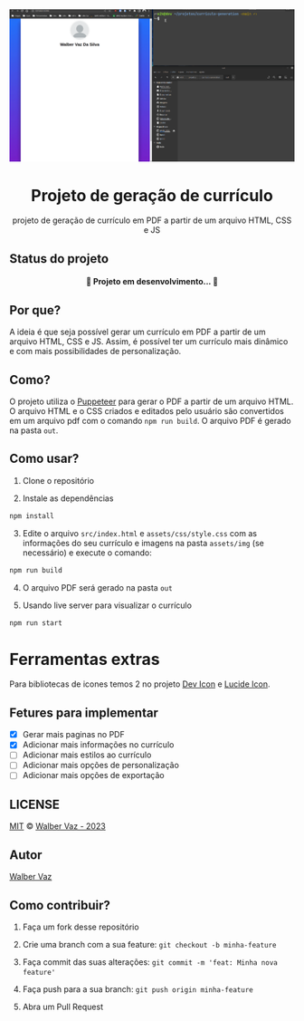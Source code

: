 <div align="center">
  <img src="banner/pdf-generation.gif" alt="Amostra" width="550px" />
  <h1>Projeto de geração de currículo</h1>
  <p>projeto de geração de currículo em PDF a partir de um arquivo HTML, CSS e JS</p>
</div>

## Status do projeto

<h4 align="center">
  🚧  Projeto em desenvolvimento...  🚧
</h4>

## Por que?

A ideia é que seja possível gerar um currículo em PDF a partir de um arquivo HTML, CSS e JS. Assim, é possível ter um currículo mais dinâmico e com mais possibilidades de personalização.

## Como?

O projeto utiliza o [Puppeteer](https://github.com/puppeteer/puppeteer) para gerar o PDF a partir de um arquivo HTML. O arquivo HTML e o CSS criados e editados pelo usuário são convertidos em um arquivo pdf com o comando `npm run build`. O arquivo PDF é gerado na pasta `out`.

## Como usar?

1. Clone o repositório

2. Instale as dependências

```bash
npm install
```

3. Edite o arquivo `src/index.html` e `assets/css/style.css` com as informações do seu currículo e imagens na pasta `assets/img` (se necessário) e execute o comando:

```bash
npm run build
```

4. O arquivo PDF será gerado na pasta `out`

5. Usando live server para visualizar o currículo

```bash
npm run start
```

# Ferramentas extras

Para bibliotecas de icones temos 2 no projeto [Dev Icon](https://devicon.dev/) e [Lucide Icon](https://lucide.dev/).

## Fetures para implementar

- [x] Gerar mais paginas no PDF
- [x] Adicionar mais informações no currículo
- [ ] Adicionar mais estilos ao currículo
- [ ] Adicionar mais opções de personalização
- [ ] Adicionar mais opções de exportação

## LICENSE

[MIT](LICENSE) &copy; [Walber Vaz - 2023](https://github.com/walber-vaz)

## Autor

[Walber Vaz](https://github.com/walber-vaz)

## Como contribuir?

1. Faça um fork desse repositório

2. Crie uma branch com a sua feature: `git checkout -b minha-feature`

3. Faça commit das suas alterações: `git commit -m 'feat: Minha nova feature'`

4. Faça push para a sua branch: `git push origin minha-feature`

5. Abra um Pull Request
